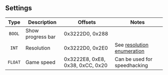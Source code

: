 ## Settings

| Type | Description | Offsets | Notes |
| :--: | ----------- | ------- | ----- |
| `BOOL` | Show progress bar | 0x3222D0, 0x288 |
| `INT` | Resolution | 0x3222D0, 0x2E0 | See [resolution enumeration](/2.113/enumerations/resolution.md) |
| `FLOAT` | Game speed | 0x3222E8, 0xE8, 0x38, 0xCC, 0x20 | Can be used for speedhacking |